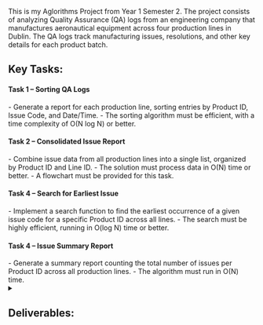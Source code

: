 This is my Aglorithms Project from Year 1 Semester 2. 
The project consists of analyzing Quality Assurance (QA) logs from an engineering company that manufactures aeronautical equipment across four production lines in Dublin. 
The QA logs track manufacturing issues, resolutions, and other key details for each product batch.  

<h2>Key Tasks:</h2>  

<h4>Task 1 – Sorting QA Logs</h4>
   - Generate a report for each production line, sorting entries by Product ID, Issue Code, and Date/Time.  
   - The sorting algorithm must be efficient, with a time complexity of O(N log N) or better.  

<h4>Task 2 – Consolidated Issue Report</h4>
   - Combine issue data from all production lines into a single list, organized by Product ID and Line ID.  
   - The solution must process data in O(N) time or better.  
   - A flowchart must be provided for this task.  

<h4>Task 4 – Search for Earliest Issue</h4>
   - Implement a search function to find the earliest occurrence of a given issue code for a specific Product ID across all lines.  
   - The search must be highly efficient, running in O(log N) time or better.  

<h4>Task 4 – Issue Summary Report</h4>
   - Generate a summary report counting the total number of issues per Product ID across all production lines.  
   - The algorithm must run in O(N) time.  
<details>
<summary><h2>Deliverables:</h2></summary>

- Data Structure Design: A well-structured way to store QA log data.  

- Test Data: Simulated logs with >10 issues/products per line.
  
- Testing Plan: Verification that each task meets performance requirements.
  
- Pseudocode & C Code: Clear logic and functional implementation for Tasks 1-4.
  
- Flowchart (Task 2): Visual representation of the consolidation process.
  
- Project Report: A detailed document (Word/PDF) covering:
  
  - Problem statement, design approach, test plan.
    
  - Pseudocode, C code, and explanations.
    
  - Readable and well-commented code.

</details> 

